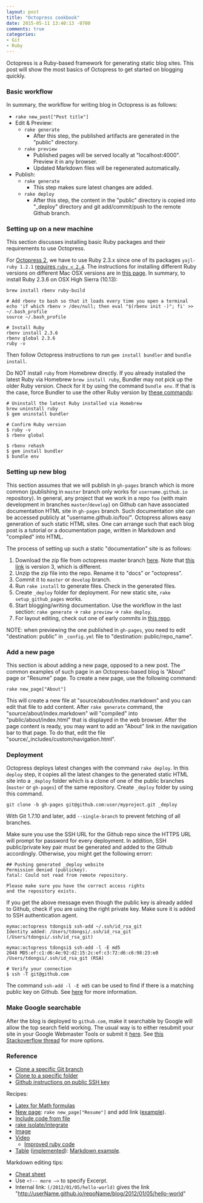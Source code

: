 ```yaml
---
layout: post
title: "Octopress cookbook"
date: 2015-05-11 13:40:13 -0700
comments: true
categories: 
- Git
- Ruby
---
```


Octopress is a Ruby-based framework for generating static blog sites. 
This post will show the most basics of Octopress to get started on blogging quickly.

<!--more-->

### Basic workflow

In summary, the workflow for writing blog in Octopress is as follows:

* `rake new_post["Post title"]`
* Edit & Preview:
  * `rake generate`
    * After this step, the published artifacts are generated in the "public" directory.
  * `rake preview`
    * Published pages will be served locally at "localhost:4000". Preview it in any browser.
    * Updated Markdown files will be regenerated automatically.
* Publish:
  * `rake generate`
    * This step makes sure latest changes are added.
  * `rake deploy`
    * After this step, the content in the "public" directory is copied into "_deploy" directory and git add/commit/push to the remote Github branch.

### Setting up on a new machine

This section discusses installing basic Ruby packages and their requirements to use Octopress.

For [Octopress 2](https://github.com/imathis/octopress), we have to use Ruby 2.3.x since one of its packages `yajl-ruby 1.2.1` [requires `ruby < 2.4`](https://github.com/brianmario/yajl-ruby/issues/164).
The instructions for installing different Ruby versions on different Mac OSX versions are in [this page](https://gorails.com/setup/osx/10.13-high-sierra).
In summary, to install Ruby 2.3.6 on OSX High Sierra (10.13):

```
brew install rbenv ruby-build

# Add rbenv to bash so that it loads every time you open a terminal
echo 'if which rbenv > /dev/null; then eval "$(rbenv init -)"; fi' >> ~/.bash_profile
source ~/.bash_profile

# Install Ruby
rbenv install 2.3.6
rbenv global 2.3.6
ruby -v
```

Then follow Octopress instructions to run `gem install bundler` and `bundle install`.

Do NOT install `ruby` from Homebrew directly.
If you already installed the latest Ruby via Homebrew `brew install ruby`, Bundler may not pick up the older Ruby version.
Check for it by using the command `bundle env`.
If that is the case, force Bundler to use the other Ruby version by [these commands](https://github.com/bundler/bundler/issues/4260):

```
# Uninstall the latest Ruby installed via Homebrew
brew uninstall ruby
$ gem uninstall bundler

# Confirm Ruby version
$ ruby -v
$ rbenv global

$ rbenv rehash
$ gem install bundler
$ bundle env
```

### Setting up new blog

This section assumes that we will publish in `gh-pages` branch which is more common (publishing in `master` branch only works for `username.github.io` repository).
In general, any project that we work in a repo `foo` (with main development in branches `master`/`develop`) on Github can have associated documentation HTML site in `gh-pages` branch.
Such documentation site can be accessed publicly at "username.github.io/foo/".
Octopress allows easy generation of such static HTML sites.
One can arrange such that each blog post is a tutorial or a documentation page, written in Markdown and "compiled" into HTML.

The process of setting up such a static "documentation" site is as follows:

1. Download the zip file from octopress master branch [here](https://github.com/imathis/octopress). Note that [this link](https://github.com/octopress/octopress) is version 3, which is different.
1. Unzip the zip file into the repo. Rename it to "docs" or "octopress".
1. Commit it to `master` or `develop` branch.
1. Run `rake install` to generate files. Check in the generated files.
1. Create `_deploy` folder for deployment. For new static site, `rake setup_github_pages` works.
1. Start blogging/writing documentation. Use the workflow in the last section: `rake generate` -> `rake preview` -> `rake deploy`.
1. For layout editing, check out one of early commits in [this repo](https://github.com/tdongsi/javascript).

NOTE: when previewing the one published in `gh-pages`, you need to edit "destination: public" in `_config.yml` file to "destination: public/repo_name".

### Add a new page

This section is about adding a new page, opposed to a new post.
The common examples of such page in an Octopress-based blog is "About" page or "Resume" page.
To create a new page, use the following command:

```
rake new_page["About"]
```

This will create a new file at "source/about/index.markdown" and you can edit that file to add content.
After `rake generate` command, the "source/about/index.markdown" will "compiled" into "public/about/index.html" that is displayed in the web browser.
After the page content is ready, you may want to add an "About" link in the navigation bar to that page. 
To do that, edit the file "source/_includes/custom/navigation.html".

### Deployment

Octopress deploys latest changes with the command `rake deploy`. 
In this `deploy` step, it copies all the latest changes to the generated static HTML site into a `_deploy` folder which is a clone of one of the public branches (`master` or `gh-pages`) of the same repository.
Create `_deploy` folder by using this command.

``` plain Creating _deploy folder for an on-going blog
git clone -b gh-pages git@github.com:user/myproject.git _deploy
```

With Git 1.7.10 and later, add `--single-branch` to prevent fetching of all branches.

Make sure you use the SSH URL for the Github repo since the HTTPS URL will prompt for password for every deployment.
In addition, SSH public/private key pair must be generated and added to the Github accordingly. 
Otherwise, you might get the following errorr:

``` plain Common public key error
## Pushing generated _deploy website
Permission denied (publickey).
fatal: Could not read from remote repository.

Please make sure you have the correct access rights
and the repository exists.
```

If you get the above message even though the public key is already added to Github, check if you are using the right private key.
Make sure it is added to SSH authentication agent.

``` plain Adding SSH identity file
mymac:octopress tdongsi$ ssh-add ~/.ssh/id_rsa_git
Identity added: /Users/tdongsi/.ssh/id_rsa_git (/Users/tdongsi/.ssh/id_rsa_git)

mymac:octopress tdongsi$ ssh-add -l -E md5
2048 MD5:ef:c1:d6:4e:92:d2:15:2c:ef:c3:72:d6:c6:98:23:e0 /Users/tdongsi/.ssh/id_rsa_git (RSA)

# Verify your connection
$ ssh -T git@github.com
```

The command `ssh-add -l -E md5` can be used to find if there is a matching public key on Github.
See [here](https://help.github.com/articles/error-permission-denied-publickey/) for more information.

### Make Google searchable

After the blog is deployed to `github.com`, make it searchable by Google will allow the top search field working.
The usual way is to either resubmit your site in your Google Webmaster Tools or submit it [here](http://www.google.com/addurl/).
See [this Stackoverflow thread](https://stackoverflow.com/questions/9466360/how-to-request-google-to-re-crawl-my-website) for more options.

### Reference

* [Clone a specific Git branch](http://stackoverflow.com/questions/1911109/how-to-clone-a-specific-git-branch)
* [Clone to a specific folder](http://stackoverflow.com/questions/651038/how-do-you-clone-a-git-repository-into-a-specific-folder)
* [Github instructions on public SSH key](https://help.github.com/articles/error-permission-denied-publickey/)

Recipes:

* [Latex for Math formulas](http://blog.zhengdong.me/2012/12/19/latex-math-in-octopress/)
* [New page](http://gangmax.me/blog/2012/05/04/add-about-page-in-octopress/): `rake new_page["Resume"]` and add link ([example](https://github.com/tdongsi/tdongsi.github.io/blob/source/source/_includes/custom/navigation.html)).
* [Include code from file](http://octopress.org/docs/plugins/include-code/)
* [rake isolate/integrate](https://blog.pixelingene.com/2011/09/tips-for-speeding-up-octopress-site-generation/)
* [Image](http://octopress.org/docs/plugins/image-tag/)
* [Video](https://github.com/optikfluffel/octopress-responsive-video-embed)
  * [Improved ruby code](https://gist.github.com/jamieowen)
* [Table](http://samwize.com/2012/09/24/octopress-table-stylesheet/) ([implemented](https://github.com/tdongsi/python/commit/7f75238b62a40696b3dd0160a8ff3e84baea229b)): [Markdown example](https://github.com/tdongsi/tdongsi.github.io/blob/source/source/_posts/Hive/2015-11-21-explaining-wordcount-example.markdown).

Markdown editing tips:

* [Cheat sheet](https://github.com/adam-p/markdown-here/wiki/Markdown-Cheatsheet)
* Use  `<!-- more —>` to specify Excerpt.
* Internal link: `(/2012/01/05/hello-world)` gives the link "http://userName.github.io/repoName/blog/2012/01/05/hello-world"
